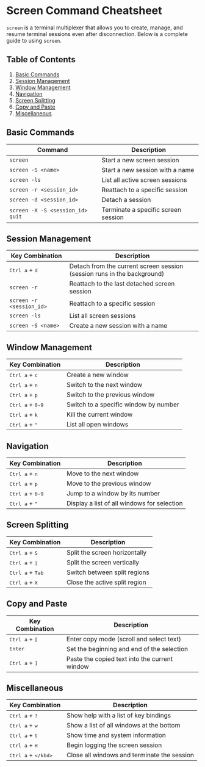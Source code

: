 # Screen Command Cheatsheet

`screen` is a terminal multiplexer that allows you to create, manage, and resume terminal sessions even after disconnection. Below is a complete guide to using `screen`.

## Table of Contents
1. [Basic Commands](#basic-commands)
2. [Session Management](#session-management)
3. [Window Management](#window-management)
4. [Navigation](#navigation)
5. [Screen Splitting](#screen-splitting)
6. [Copy and Paste](#copy-and-paste)
7. [Miscellaneous](#miscellaneous)

## Basic Commands

| Command                          | Description                                      |
| -------------------------------- | ------------------------------------------------ |
| `screen`                         | Start a new screen session                       |
| `screen -S <name>`               | Start a new session with a name                  |
| `screen -ls`                     | List all active screen sessions                  |
| `screen -r <session_id>`         | Reattach to a specific session                   |
| `screen -d <session_id>`         | Detach a session                                 |
| `screen -X -S <session_id> quit` | Terminate a specific screen session              |

## Session Management

| Key Combination                     | Description                                                    |
| ----------------------------------- | -------------------------------------------------------------- |
| <kbd>Ctrl a</kbd> + <kbd>d</kbd> | Detach from the current screen session (session runs in the background) |
| `screen -r`                         | Reattach to the last detached screen session                   |
| `screen -r <session_id>`            | Reattach to a specific session                                 |
| `screen -ls`                        | List all screen sessions                                       |
| `screen -S <name>`                  | Create a new session with a name                               |

## Window Management

| Key Combination                                  | Description                                      |
| ------------------------------------------------ | ------------------------------------------------ |
| <kbd>Ctrl a</kbd> + <kbd>c</kbd>    | Create a new window                              |
| <kbd>Ctrl a</kbd> + <kbd>n</kbd>    | Switch to the next window                        |
| <kbd>Ctrl a</kbd> + <kbd>p</kbd>    | Switch to the previous window                    |
| <kbd>Ctrl a</kbd> + <kbd>0-9</kbd>  | Switch to a specific window by number            |
| <kbd>Ctrl a</kbd> + <kbd>k</kbd>    | Kill the current window                          |
| <kbd>Ctrl a</kbd> + <kbd>"</kbd>    | List all open windows                            |

## Navigation

| Key Combination                                 | Description                                      |
| ----------------------------------------------- | ------------------------------------------------ |
| <kbd>Ctrl a</kbd> + <kbd>n</kbd>   | Move to the next window                          |
| <kbd>Ctrl a</kbd> + <kbd>p</kbd>   | Move to the previous window                      |
| <kbd>Ctrl a</kbd> + <kbd>0-9</kbd> | Jump to a window by its number                   |
| <kbd>Ctrl a</kbd> + <kbd>"</kbd>   | Display a list of all windows for selection      |

## Screen Splitting

| Key Combination                                 | Description                                      |
| ----------------------------------------------- | ------------------------------------------------ |
| <kbd>Ctrl a</kbd> + <kbd>S</kbd>   | Split the screen horizontally                    |
| <kbd>Ctrl a</kbd> + <kbd>\|</kbd>  | Split the screen vertically                      |
| <kbd>Ctrl a</kbd> + <kbd>Tab</kbd> | Switch between split regions                     |
| <kbd>Ctrl a</kbd> + <kbd>X</kbd>   | Close the active split region                    |

## Copy and Paste

| Key Combination                               | Description                                      |
| --------------------------------------------- | ------------------------------------------------ |
| <kbd>Ctrl a</kbd> + <kbd>[</kbd> | Enter copy mode (scroll and select text)         |
| <kbd>Enter</kbd>                              | Set the beginning and end of the selection       |
| <kbd>Ctrl a</kbd> + <kbd>]</kbd> | Paste the copied text into the current window    |

## Miscellaneous

| Key Combination                               | Description                                      |
| --------------------------------------------- | ------------------------------------------------ |
| <kbd>Ctrl a</kbd> + <kbd>?</kbd> | Show help with a list of key bindings            |
| <kbd>Ctrl a</kbd> + <kbd>w</kbd> | Show a list of all windows at the bottom         |
| <kbd>Ctrl a</kbd> + <kbd>t</kbd> | Show time and system information                 |
| <kbd>Ctrl a</kbd> + <kbd>H</kbd> | Begin logging the screen session                 |
| <kbd>Ctrl a</kbd> + <kbd>\</kbd> | Close all windows and terminate the session      |
